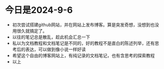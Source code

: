 # 今日是2024-9-6
- 初次尝试搭建github网站，并在网站上发布博客。算是突发奇想，没想到也没用很久就搞定了。
- 以往的笔记总是散乱，趁此机会汇总一下
- 私以为文档教程和文档笔记是不同的，好的教程不是直白的陈述列举，还有思考后的表达，可以做到像小说一样好读
- 希望这个自由的博客网站上，有纯记录的文档笔记，也有含思考的探索教程
- 以上
